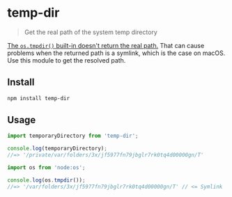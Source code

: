 # temp-dir

> Get the real path of the system temp directory

[The `os.tmpdir()` built-in doesn't return the real path.](https://github.com/nodejs/node/issues/11422) That can cause problems when the returned path is a symlink, which is the case on macOS. Use this module to get the resolved path.

## Install

```sh
npm install temp-dir
```

## Usage

```js
import temporaryDirectory from 'temp-dir';

console.log(temporaryDirectory);
//=> '/private/var/folders/3x/jf5977fn79jbglr7rk0tq4d00000gn/T'
```

```js
import os from 'node:os';

console.log(os.tmpdir());
//=> '/var/folders/3x/jf5977fn79jbglr7rk0tq4d00000gn/T' // <= Symlink
```
